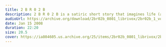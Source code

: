```yaml
---
title: 2 B R 0 2 B
description: 2 B R 0 2 B is a satiric short story that imagines life (and death) in a future world where aging has been "cured" and population control is mandated and administered by the government.
audioUrl: https://archive.org/download/2br02b_0801_librivox/2br02b_1_vonnegut.mp3
date: Jan 15 2008
duration: 22:20
size: 20.5
cover: https://ia804605.us.archive.org/25/items/2br02b_0801_librivox/2br02b_1003.jpg
---
```

